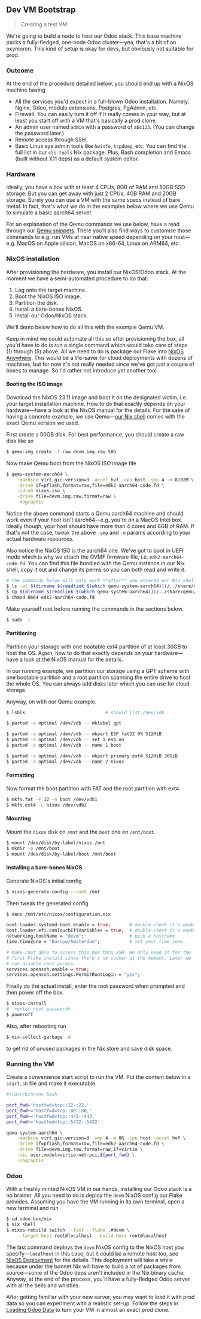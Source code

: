 Dev VM Bootstrap
----------------
> Creating a test VM

We're going to build a node to host our Odoo stack. This base machine
packs a fully-fledged, one-node Odoo cluster—yea, that's a bit of an
oxymoron. This kind of setup is okay for devs, but obviously not suitable
for prod.


### Outcome

At the end of the procedure detailed below, you should end up with
a NixOS machine having

- All the services you'd expect in a full-blown Odoo installation.
  Namely: Nginx, Odoo, module extensions, Postgres, PgAdmin, etc.
- Firewall. You can easily turn it off if it really comes in your
  way, but at least you start off with a VM that's basically a
  prod clone.
- An admin user named `admin` with a password of `abc123`. (You
  can change the password later.)
- Remote access through SSH.
- Basic Linux sys admin tools like `hwinfo`, `tcpdump`, etc. You
  can find the full list in our `cli-tools` Nix package. Plus, Bash
  completion and Emacs (built without X11 deps) as a default system
  editor.


### Hardware

Ideally, you have a box with at least 4 CPUs, 8GB of RAM and 50GB
SSD storage. But you can get away with just 2 CPUs, 4GB RAM and 20GB
storage. Surely you can use a VM with the same specs instead of bare
metal. In fact, that's what we do in the examples below where we use
Qemu to simulate a basic aarch64 server.

For an explanation of the Qemu commands we use below, have a read
through our [Qemu snippets][qemu-snippets]. There you'll also find
ways to customise those commands to e.g. run VMs at near native speed
depending on your host—e.g. MacOS on Apple silicon, MacOS on x86-64,
Linux on ARM64, etc.


### NixOS installation

After provisioning the hardware, you install our NixOS/Odoo stack.
At the moment we have a semi-automated procedure to do that:

1. Log onto the target machine.
2. Boot the NixOS ISO image.
3. Partition the disk.
4. Install a bare-bones NixOS.
5. Install our Odoo/NixOS stack.

We'll demo below how to do all this with the example Qemu VM.

Keep in mind we could automate all this so after provisioning the
box, all you'd have to do is run a single command which would take
care of steps (1) through (5) above. All we need to do is package
our Flake into [NixOS Anywhere][nixos-anywhere]. This would be a
life-saver for cloud deployments with dozens of machines, but for
now it's not really needed since we've got just a couple of boxes
to manage. So I'd rather not introduce yet another tool.


#### Booting the ISO image
Download the NixOS 23.11 image and boot it on the designated victim,
i.e. your target installation machine. How to do that exactly depends
on your hardware—have a look at the NixOS manual for the details. For
the sake of having a concrete example, we use Qemu—[our Nix shell][dev-env]
comes with the exact Qemu version we used.

First create a 50GB disk. For best performance, you should create a
raw disk like so

```bash
$ qemu-img create -f raw devm.img.raw 50G
```

Now make Qemu boot from the NixOS ISO image file

```bash
$ qemu-system-aarch64 \
    -machine virt,gic-version=3 -accel hvf -cpu host -smp 4 -m 8192M \
    -drive if=pflash,format=raw,file=edk2-aarch64-code.fd \
    -cdrom nixos.iso \
    -drive file=devm.img.raw,format=raw \
    -nographic
```

Notice the above command starts a Qemu aarch64 machine and should work
even if your host isn't aarch64—e.g. you're on a MacOS Intel box.
Ideally though, your host should have more than 4 cores and 8GB of
RAM. If that's not the case, tweak the above `-smp` and `-m` params
according to your actual hardware resources.

Also notice the NixOS ISO is the aarch64 one. We've got to boot
in UEFI mode which is why we attach the OVMF firmware file, i.e.
`edk2-aarch64-code.fd`. You can find this file bundled with the Qemu
instance in our Nix shell, copy it out and change its perms so you
can both read and write it.

```bash
# the commands below will only work **after** you entered our Nix shell
$ ls -al $(dirname $(readlink $(which qemu-system-aarch64)))/../share/qemu | grep edk
$ cp $(dirname $(readlink $(which qemu-system-aarch64)))/../share/qemu/edk2-aarch64-code.fd .
$ chmod 0664 edk2-aarch64-code.fd
```

Make yourself root before running the commands in the sections below.

```bash
$ sudo -i
```

#### Partitioning
Partition your storage with one bootable ext4 partition of at least
30GB to host the OS. Again, how to do that exactly depends on your
hardware—have a look at the NixOS manual for the details.

In our running example, we partition our storage using a GPT scheme
with one bootable partition and a root partition spanning the entire
drive to host the whole OS. You can always add disks later which you
can use for cloud storage.

Anyway, on with our Qemu example.

```bash
$ lsblk                              # should list /dev/vdb

$ parted -a optimal /dev/vdb -- mklabel gpt

$ parted -a optimal /dev/vdb -- mkpart ESP fat32 0% 512MiB
$ parted -a optimal /dev/vdb -- set 1 esp on
$ parted -a optimal /dev/vdb -- name 1 boot

$ parted -a optimal /dev/vdb -- mkpart primary ext4 512MiB 30GiB
$ parted -a optimal /dev/vdb -- name 2 nixos
```

#### Formatting

Now format the boot partition with FAT and the root partition with
ext4.

```bash
$ mkfs.fat -F 32 -n boot /dev/vdb1
$ mkfs.ext4 -L nixos /dev/vdb2
```

#### Mounting
Mount the `nixos` disk on `/mnt` and the `boot` one on `/mnt/boot`.

```bash
$ mount /dev/disk/by-label/nixos /mnt
$ mkdir -p /mnt/boot
$ mount /dev/disk/by-label/boot /mnt/boot
```

#### Installing a bare-bones NixOS
Generate NixOS's initial config

```bash
$ nixos-generate-config --root /mnt
```

Then tweak the generated config

```bash
$ nano /mnt/etc/nixos/configuration.nix
```

```nix
boot.loader.systemd-boot.enable = true;       # double-check it's enabled
boot.loader.efi.canTouchEfiVariables = true;  # double-check it's enabled
networking.hostName = "devm";                 # pick a hostname
time.timeZone = "Europe/Amsterdam";           # set your time zone

# make root able to access this box thru SSH. We only need it for the
# first Flake install since there's no sudoer at the moment. Later we
# can disable root access.
services.openssh.enable = true;
services.openssh.settings.PermitRootLogin = "yes";
```

Finally do the actual install, enter the root password when prompted
and then power off the box.

```bash
$ nixos-install
#  <enter root password>
$ poweroff
```

Also, after rebooting run

```bash
$ nix-collect-garbage -d
```

to get rid of unused packages in the Nix store and save disk space.



### Running the VM

Create a convenience start script to run the VM. Put the content
below in a `start.sh` file and make it executable.

```bash
#!/usr/bin/env bash

port_fwd='hostfwd=tcp::22-:22,'
port_fwd+='hostfwd=tcp::80-:80,'
port_fwd+='hostfwd=tcp::443-:443,'
port_fwd+='hostfwd=tcp::5432-:5432'

qemu-system-aarch64 \
    -machine virt,gic-version=3 -smp 4 -m 8G -cpu host -accel hvf \
    -drive if=pflash,format=raw,file=edk2-aarch64-code.fd \
    -drive file=devm.img.raw,format=raw,if=virtio \
    -nic user,model=virtio-net-pci,${port_fwd} \
    -nographic
```


### Odoo

With a freshly minted NixOS VM in our hands, installing our Odoo
stack is a no brainer. All you need to do is deploy the `devm` NixOS
config our Flake provides. Assuming you have the VM running in its
own terminal, open a new terminal and run

```bash
$ cd odoo.box/nix
$ nix shell
$ nixos-rebuild switch --fast --flake .#devm \
    --target-host root@localhost --build-host root@localhost
```

The last command deploys the `devm` NixOS config to the NixOS host
you specify—`localhost` in this case, but it could be a remote host
too, see [NixOS Deployment][deploy] for the details. This deployment
will take a while because under the bonnet Nix will have to build a
lot of packages from source—some of the Odoo deps aren't included in
the Nix binary cache. Anyway, at the end of the process, you'll have
a fully-fledged Odoo server with all the bells and whistles.

After getting familiar with your new server, you may want to load it
with prod data so you can experiment with a realistic set-up. Follow
the steps in [Loading Odoo Data][odoo] to turn your VM in almost an
exact prod clone.




[deploy]: ../os-deployment.md
[dev-env]: ../dev-env.md
[nixos-anywhere]: https://github.com/numtide/nixos-anywhere
[odoo]: ./odoo-data.md
[qemu-snippets]: ../qemu.md
